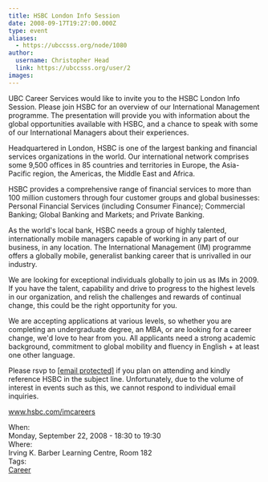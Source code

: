 ```yaml
---
title: HSBC London Info Session 
date: 2008-09-17T19:27:00.000Z
type: event
aliases:
  - https://ubccsss.org/node/1080
author:
  username: Christopher Head
  link: https://ubccsss.org/user/2
images:
---
```


<div class="field field-name-body field-type-text-with-summary field-label-hidden"><div class="field-items"><div class="field-item even"><p>UBC Career Services would like to invite you to the HSBC London Info Session. Please join HSBC for an overview of our International Management programme. The presentation will provide you with information about the global opportunities available with HSBC, and a chance to speak with some of our International Managers about their experiences.</p>
<!--break--><p>Headquartered in London, HSBC is one of the largest banking and financial services organizations in the world.  Our international network comprises some 9,500 offices in 85 countries and territories in Europe, the Asia-Pacific region, the Americas, the Middle East and Africa.</p>
<p>HSBC provides a comprehensive range of financial services to more than 100 million customers through four customer groups and global businesses:  Personal Financial Services (including Consumer Finance); Commercial Banking; Global Banking and Markets; and Private Banking.</p>
<p>As the world&apos;s local bank, HSBC needs a group of highly talented, internationally mobile managers capable of working in any part of our business, in any location.  The International Management (IM) programme offers a globally mobile, generalist banking career that is unrivalled in our industry.  </p>
<p>We are looking for exceptional individuals globally to join us as IMs in 2009.  If you have the talent, capability and drive to progress to the highest levels in our organization, and relish the challenges and rewards of continual change, this could be the right opportunity for you.</p>
<p>We are accepting applications at various levels, so whether you are completing an undergraduate degree, an MBA, or are looking for a career change, we&apos;d love to hear from you.  All applicants need a strong academic background, commitment to global mobility and fluency in English + at least one other language.</p>
<p>Please rsvp to <a href="/cdn-cgi/l/email-protection#147775667171663a677166627d777167546176773a7775"><span class="__cf_email__" data-cfemail="2645475443435408554354504f45435566534445084547">[email&#xA0;protected]</span></a> if you plan on attending and kindly reference HSBC in the subject line. Unfortunately, due to the volume of interest in events such as this, we cannot respond to individual email inquiries.</p>
<p><a href="http://www.hsbc.com/imcareers">www.hsbc.com/imcareers</a></p>
</div></div></div><div class="field field-name-field-dates field-type-datetime field-label-above"><div class="field-label">When:&#xA0;</div><div class="field-items"><div class="field-item even"><span class="date-display-single">Monday, September 22, 2008 - <span class="date-display-range"><span class="date-display-start">18:30</span> to <span class="date-display-end">19:30</span></span></span></div></div></div><div class="field field-name-field-location field-type-text field-label-above"><div class="field-label">Where:&#xA0;</div><div class="field-items"><div class="field-item even">Irving K. Barber Learning Centre, Room 182</div></div></div>    <footer>
    <div class="field field-name-field-tags field-type-taxonomy-term-reference field-label-above"><div class="field-label">Tags:&#xA0;</div><div class="field-items"><div class="field-item even"><a href="/career">Career</a></div></div></div>      </footer>